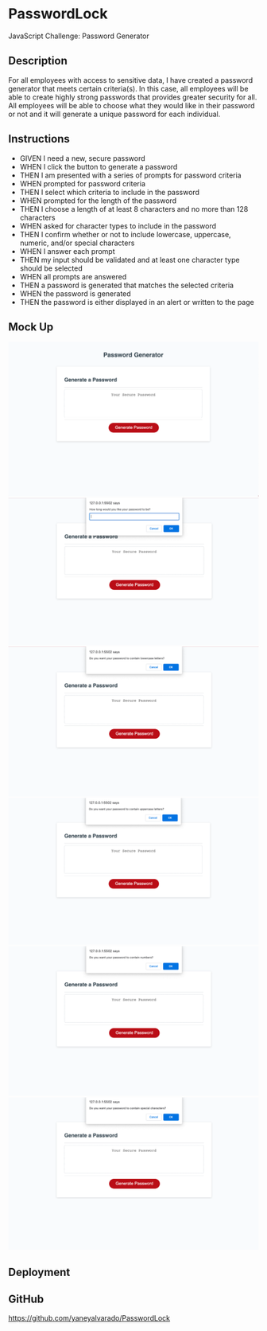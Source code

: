# PasswordLock
JavaScript Challenge: Password Generator

## Description
For all employees with access to sensitive data, I have created a password generator that meets certain criteria(s). In this case, all employees will be able to create highly strong passwords that provides greater security for all. All employees will be able to choose what they would like in their password or not and it will generate a unique password for each individual. 


## Instructions
- GIVEN I need a new, secure password
- WHEN I click the button to generate a password
- THEN I am presented with a series of prompts for password criteria
- WHEN prompted for password criteria
- THEN I select which criteria to include in the password
- WHEN prompted for the length of the password
- THEN I choose a length of at least 8 characters and no more than 128 characters
- WHEN asked for character types to include in the password
- THEN I confirm whether or not to include lowercase, uppercase, numeric, and/or special characters
- WHEN I answer each prompt
- THEN my input should be validated and at least one character type should be selected
- WHEN all prompts are answered
- THEN a password is generated that matches the selected criteria
- WHEN the password is generated
- THEN the password is either displayed in an alert or written to the page

## Mock Up

![passwordgenerator](./assets/passwordgenerator.png)
![passwordgenerator](./assets/passwordlength.png)
![passwordgenerator](./assets/passwordlowercase.png)
![passwordgenerator](./assets/passworduppercase.png)
![passwordgenerator](./assets/passwordnumbers.png)
![passwordgenerator](./assets/passwordspecialcharacters.png)

## Deployment

## GitHub
https://github.com/yaneyalvarado/PasswordLock
